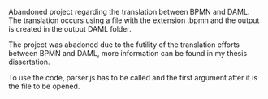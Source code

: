 Abandoned project regarding the translation between BPMN and DAML. The translation occurs using a file with the extension .bpmn and the output is created in the output DAML folder.

The project was abadoned due to the futility of the translation efforts between BPMN and DAML, more information can be found in my thesis dissertation.

To use the code, parser.js has to be called and the first argument after it is the file to be opened.

